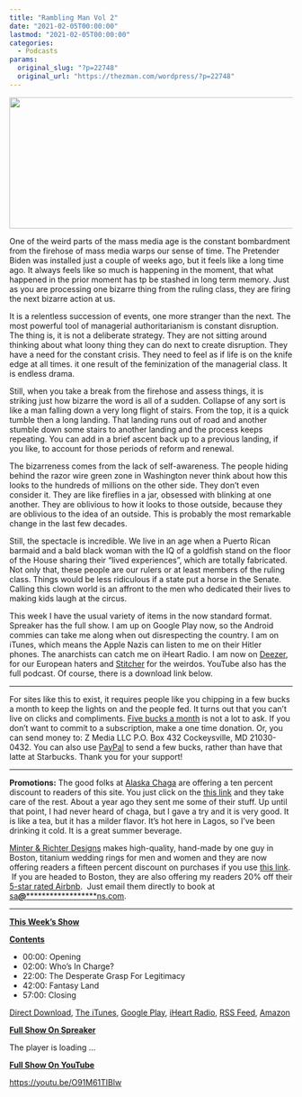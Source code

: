 ```yaml
---
title: "Rambling Man Vol 2"
date: "2021-02-05T00:00:00"
lastmod: "2021-02-05T00:00:00"
categories:
  - Podcasts
params:
  original_slug: "?p=22748"
  original_url: "https://thezman.com/wordpress/?p=22748"
---
```


[<img
src="http://thezman.com/wordpress/wp-content/uploads/2018/01/Power-Hour.png"
decoding="async" width="600" height="233" />](http://thezman.com/wordpress/wp-content/uploads/2018/01/Power-Hour.png)

One of the weird parts of the mass media age is the constant bombardment
from the firehose of mass media warps our sense of time. The Pretender
Biden was installed just a couple of weeks ago, but it feels like a long
time ago. It always feels like so much is happening in the moment, that
what happened in the prior moment has tp be stashed in long term memory.
Just as you are processing one bizarre thing from the ruling class, they
are firing the next bizarre action at us.

It is a relentless succession of events, one more stranger than the
next. The most powerful tool of managerial authoritarianism is constant
disruption. The thing is, it is not a deliberate strategy. They are not
sitting around thinking about what loony thing they can do next to
create disruption. They have a need for the constant crisis. They need
to feel as if life is on the knife edge at all times. it one result of
the feminization of the managerial class. It is endless drama.

Still, when you take a break from the firehose and assess things, it is
striking just how bizarre the word is all of a sudden. Collapse of any
sort is like a man falling down a very long flight of stairs. From the
top, it is a quick tumble then a long landing. That landing runs out of
road and another stumble down some stairs to another landing and the
process keeps repeating. You can add in a brief ascent back up to a
previous landing, if you like, to account for those periods of reform
and renewal.

The bizarreness comes from the lack of self-awareness. The people hiding
behind the razor wire green zone in Washington never think about how
this looks to the hundreds of millions on the other side. They don’t
even consider it. They are like fireflies in a jar, obsessed with
blinking at one another. They are oblivious to how it looks to those
outside, because they are oblivious to the idea of an outside. This is
probably the most remarkable change in the last few decades.

Still, the spectacle is incredible. We live in an age when a Puerto
Rican barmaid and a bald black woman with the IQ of a goldfish stand on
the floor of the House sharing their “lived experiences”, which are
totally fabricated. Not only that, these people are our rulers or at
least members of the ruling class. Things would be less ridiculous if a
state put a horse in the Senate. Calling this clown world is an affront
to the men who dedicated their lives to making kids laugh at the circus.

This week I have the usual variety of items in the now standard format.
Spreaker has the full show. I am up on Google Play now, so the Android
commies can take me along when out disrespecting the country. I am on
iTunes, which means the Apple Nazis can listen to me on their Hitler
phones. The anarchists can catch me on iHeart Radio. I am now on
<a href="https://www.deezer.com/show/623032" rel="noopener noreferrer"
target="_blank">Deezer</a>, for our European haters and <a
href="https://www.stitcher.com/podcast/the-z-blog-power-hour?refid=stpr"
rel="noopener noreferrer" target="_blank">Stitcher</a> for the weirdos.
YouTube also has the full podcast. Of course, there is a download link
below.

------------------------------------------------------------------------

For sites like this to exist, it requires people like you chipping in a
few bucks a month to keep the lights on and the people fed. It turns out
that you can’t live on clicks and compliments.
<a href="https://www.subscribestar.com/the-z-blog"
rel="noopener noreferrer" target="_blank">Five bucks a month</a> is not
a lot to ask. If you don’t want to commit to a subscription, make a one
time donation. Or, you can send money to: Z Media LLC P.O. Box 432
Cockeysville, MD 21030-0432. You can also use <a
href="https://www.paypal.com/cgi-bin/webscr?cmd=_s-xclick&amp;hosted_button_id=UDAS2Q8JYA6CN&amp;source=url"
rel="noopener noreferrer" target="_blank">PayPal</a> to send a few
bucks, rather than have that latte at Starbucks. Thank you for your
support!

------------------------------------------------------------------------

**Promotions:** The good folks at
<a href="https://alaskachaga.us/" rel="noopener noreferrer"
target="_blank">Alaska Chaga</a> are offering a ten percent discount to
readers of this site. You just click on the
<a href="https://alaskachaga.us/discount/ZMAN" rel="noopener noreferrer"
target="_blank">this link</a> and they take care of the rest. About a
year ago they sent me some of their stuff. Up until that point, I had
never heard of chaga, but I gave a try and it is very good. It is like a
tea, but it has a milder flavor. It’s hot here in Lagos, so I’ve been
drinking it cold. It is a great summer beverage.

<a href="https://www.minterandrichterdesigns.com/"
rel="noreferrer nofollow noopener" target="_blank">Minter &amp; Richter
Designs</a> makes high-quality, hand-made by one guy in Boston, titanium
wedding rings for men and women and they are now offering readers a
fifteen percent discount on purchases if you use
<a href="https://www.minterandrichterdesigns.com/discount/ZMAN"
rel="noreferrer nofollow noopener" target="_blank">this link</a>. 
 <span class="highlight"><span class="colour"><span class="font"><span class="size">If
you are headed to Boston, they are also offering my readers 20% off
their <a
href="https://www.airbnb.com/users/7988017/listings?user_id=7988017&amp;s=3"
rel="noopener noreferrer" target="_blank">5-star rated Airbnb</a>.  Just
email them directly to book at
<a href="mailto:sa***@*********************ns.com"
data-original-string="48E7NvhoDhtp9jasH7cxLQ==cb7CLVVWpObp3tYLVsOPBDg0JZj+vHKCPz1gdEYBzqLP32pHQ5iTRTVSqtou63/QlzY"><span
class="apbct-email-encoder"
data-original-string="Y/3xVwE92DvHj7/xercuGw==cb7DxNBcWKVFdiY3pOLw5QIwsaE/DM/6bwcCHORBVt6+Xj+0zsSZlKJShXyNVRgGpOE"
title="This contact has been encoded by Anti-Spam by CleanTalk. Click to decode. To finish the decoding make sure that JavaScript is enabled in your browser.">sa<span
class="apbct-blur">***</span>@<span
class="apbct-blur">*********************</span>ns.com</span></a>.</span></span></span></span>

------------------------------------------------------------------------

**<u>This Week’s Show</u>**

**<u>Contents</u>**

-   00:00: Opening
-   02:00: Who’s In Charge?
-   22:00: The Desperate Grasp For Legitimacy
-   42:00: Fantasy Land
-   57:00: Closing

<a href="https://api.spreaker.com/v2/episodes/43294226/download.mp3"
rel="noopener" target="_blank">Direct Download</a>, <a
href="https://itunes.apple.com/us/podcast/the-z-blog-power-hour/id1262799640?mt=2"
rel="noopener noreferrer" target="_blank">The iTunes</a>, <a
href="https://podcasts.google.com/?feed=aHR0cHM6Ly93d3cuc3ByZWFrZXIuY29tL3Nob3cvMjU4OTY1Ny9lcGlzb2Rlcy9mZWVk"
rel="noopener noreferrer" target="_blank">Google Play</a>, <a href="https://www.iheart.com/podcast/the-z-blog-power-hour-29246491/"
rel="noopener noreferrer" target="_blank">iHeart Radio,</a>
<a href="https://www.spreaker.com/show/2589657/episodes/feed"
rel="noopener noreferrer" target="_blank">RSS Feed</a>, <a
href="https://music.amazon.com/podcasts/0d8bc343-742c-40fe-95c8-616ccf4cf1fa/The-Z-Blog-Power-Hour"
rel="noopener noreferrer" target="_blank">Amazon</a>

**<u>Full Show On Spreaker</u>**

The player is loading ...

<span class="widget_spinner dark"></span>

**<u>Full Show On YouTube</u>**

https://youtu.be/O91M61TIBlw
